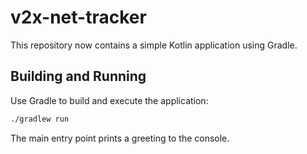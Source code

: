 # v2x-net-tracker

This repository now contains a simple Kotlin application using Gradle.

## Building and Running

Use Gradle to build and execute the application:

```bash
./gradlew run
```

The main entry point prints a greeting to the console.
